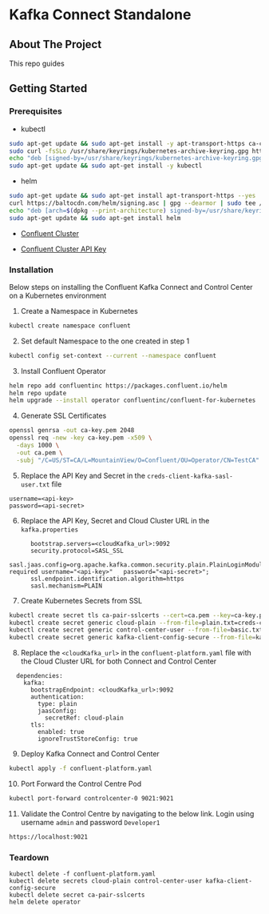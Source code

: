 # Kafka Connect Standalone

## About The Project
This repo guides 

## Getting Started

### Prerequisites
- kubectl
```sh
sudo apt-get update && sudo apt-get install -y apt-transport-https ca-certificates curl
sudo curl -fsSLo /usr/share/keyrings/kubernetes-archive-keyring.gpg https://packages.cloud.google.com/apt/doc/apt-key.gpg
echo "deb [signed-by=/usr/share/keyrings/kubernetes-archive-keyring.gpg] https://apt.kubernetes.io/ kubernetes-xenial main" | sudo tee /etc/apt/sources.list.d/kubernetes.list
sudo apt-get update && sudo apt-get install -y kubectl
```

- helm
```sh
sudo apt-get update && sudo apt-get install apt-transport-https --yes
curl https://baltocdn.com/helm/signing.asc | gpg --dearmor | sudo tee /usr/share/keyrings/helm.gpg > /dev/null
echo "deb [arch=$(dpkg --print-architecture) signed-by=/usr/share/keyrings/helm.gpg] https://baltocdn.com/helm/stable/debian/ all main" | sudo tee /etc/apt/sources.list.d/helm-stable-debian.list
sudo apt-get update && sudo apt-get install helm
```
- [Confluent Cluster](https://docs.confluent.io/cloud/current/clusters/create-cluster.html)

- [Confluent Cluster API Key](https://docs.confluent.io/cloud/current/access-management/authenticate/api-keys/api-keys.html#create-a-resource-specific-api-key)

### Installation
Below steps on installing the Confluent Kafka Connect and Control Center on a Kubernetes environment

1. Create a Namespace in Kubernetes
```sh
kubectl create namespace confluent
```

2. Set default Namespace to the one created in step 1
```sh
kubectl config set-context --current --namespace confluent
```

3. Install Confluent Operator
```sh
helm repo add confluentinc https://packages.confluent.io/helm
helm repo update
helm upgrade --install operator confluentinc/confluent-for-kubernetes
```

4. Generate SSL Certificates
```sh
openssl genrsa -out ca-key.pem 2048
openssl req -new -key ca-key.pem -x509 \
  -days 1000 \
  -out ca.pem \
  -subj "/C=US/ST=CA/L=MountainView/O=Confluent/OU=Operator/CN=TestCA"
```

5. Replace the API Key and Secret in the `creds-client-kafka-sasl-user.txt` file
```
username=<api-key>
password=<api-secret>
```

6. Replace the API Key, Secret and Cloud Cluster URL in the `kafka.properties`
```
      bootstrap.servers=<cloudKafka_url>:9092
      security.protocol=SASL_SSL
      sasl.jaas.config=org.apache.kafka.common.security.plain.PlainLoginModule   required username="<api-key>"   password="<api-secret>";
      ssl.endpoint.identification.algorithm=https
      sasl.mechanism=PLAIN
```

7. Create Kubernetes Secrets from SSL 
```sh
kubectl create secret tls ca-pair-sslcerts --cert=ca.pem --key=ca-key.pem
kubectl create secret generic cloud-plain --from-file=plain.txt=creds-client-kafka-sasl-user.txt
kubectl create secret generic control-center-user --from-file=basic.txt=creds-control-center-users.txt
kubectl create secret generic kafka-client-config-secure --from-file=kafka.properties -n confluent
```

8. Replace the `<cloudKafka_url>` in the `confluent-platform.yaml` file with the Cloud Cluster URL for both Connect and Control Center
```
  dependencies:
    kafka:
      bootstrapEndpoint: <cloudKafka_url>:9092
      authentication:
        type: plain
        jaasConfig:
          secretRef: cloud-plain
      tls:
        enabled: true
        ignoreTrustStoreConfig: true 
```

9. Deploy Kafka Connect and Control Center
```sh
kubectl apply -f confluent-platform.yaml
```

10. Port Forward the Control Centre Pod
```sh
kubectl port-forward controlcenter-0 9021:9021
```

11. Validate the Control Centre by navigating to the below link. Login using username `admin` and password `Developer1` 
```sh
https://localhost:9021
```

### Teardown
```
kubectl delete -f confluent-platform.yaml
kubectl delete secrets cloud-plain control-center-user kafka-client-config-secure
kubectl delete secret ca-pair-sslcerts
helm delete operator
```

